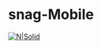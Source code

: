 # snag-Mobile
[![N|Solid](http://www.inforprize.com/wp-content/uploads/2021/07/IMG_7357.png)](https://nodesource.com/products/nsolid)
